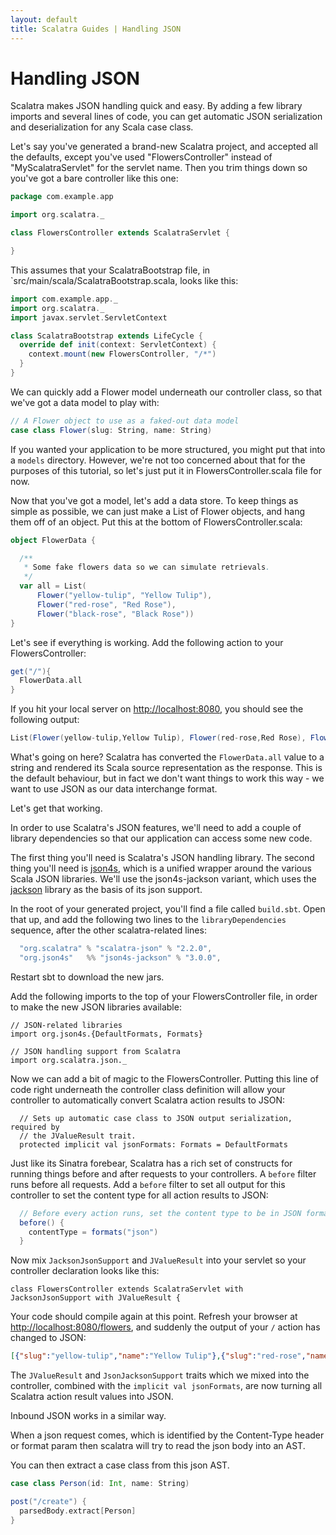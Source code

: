 ```yaml
---
layout: default
title: Scalatra Guides | Handling JSON
---
```


<div class="page-header">
  <h1>Handling JSON</h1>
</div>

Scalatra makes JSON handling quick and easy. By adding a few library imports and several lines of code, you can get automatic JSON serialization and deserialization for any Scala case class.

Let's say you've generated a brand-new Scalatra project, and accepted all the defaults, except you've used "FlowersController" instead of "MyScalatraServlet" for the servlet name. Then you trim things down so you've got a bare controller like this one:

```scala
package com.example.app

import org.scalatra._

class FlowersController extends ScalatraServlet {

}
```

This assumes that your ScalatraBootstrap file, in `src/main/scala/ScalatraBootstrap.scala, looks like this:

```scala
import com.example.app._
import org.scalatra._
import javax.servlet.ServletContext

class ScalatraBootstrap extends LifeCycle {
  override def init(context: ServletContext) {
    context.mount(new FlowersController, "/*")
  }
}
```

We can quickly add a Flower model underneath our controller class, so that we've got a data model to play with:

```scala
// A Flower object to use as a faked-out data model
case class Flower(slug: String, name: String)
```

If you wanted your application to be more structured, you might put that into a `models` directory. However, we're not too concerned about that for the purposes of this tutorial, so let's just put it in FlowersController.scala file for now.

Now that you've got a model, let's add a data store. To keep things as simple as possible, we can just make a List of Flower objects, and hang them off of an object. Put this at the bottom of FlowersController.scala:

```scala
object FlowerData {

  /**
   * Some fake flowers data so we can simulate retrievals.
   */
  var all = List(
      Flower("yellow-tulip", "Yellow Tulip"),
      Flower("red-rose", "Red Rose"),
      Flower("black-rose", "Black Rose"))
}
```

Let's see if everything is working. Add the following action to your FlowersController:

```scala
get("/"){
  FlowerData.all
}
```

If you hit your local server on [http://localhost:8080](http://localhost:8080), you should see the following output:

```scala
List(Flower(yellow-tulip,Yellow Tulip), Flower(red-rose,Red Rose), Flower(black-rose, Black Rose))
```

What's going on here? Scalatra has converted the `FlowerData.all` value to a string and rendered its Scala source representation as the response. This is the default behaviour, but in fact we don't want things to work this way - we want to use JSON as our data interchange format.

Let's get that working.

In order to use Scalatra's JSON features, we'll need to add a couple of library dependencies so that our application can access some new code. 

The first thing you'll need is Scalatra's JSON handling library. The second thing you'll need is [json4s](http://json4s.org/), which is a unified wrapper around the various Scala JSON libraries. We'll use the json4s-jackson variant, which uses the [jackson](http://jackson.codehaus.org/) library as the basis of its json support. 

In the root of your generated project, you'll find a file called `build.sbt`. Open that up, and add the following two lines to the `libraryDependencies` sequence, after the other scalatra-related lines:

```scala
  "org.scalatra" % "scalatra-json" % "2.2.0",
  "org.json4s"   %% "json4s-jackson" % "3.0.0",
```

Restart sbt to download the new jars. 

Add the following imports to the top of your FlowersController file, in order to make the new JSON libraries available:

```
// JSON-related libraries
import org.json4s.{DefaultFormats, Formats}

// JSON handling support from Scalatra
import org.scalatra.json._
```

Now we can add a bit of magic to the FlowersController. Putting this line of code right underneath the controller class definition will allow your controller to automatically convert Scalatra action results to JSON:

```
  // Sets up automatic case class to JSON output serialization, required by
  // the JValueResult trait.
  protected implicit val jsonFormats: Formats = DefaultFormats
```

Just like its Sinatra forebear, Scalatra has a rich set of constructs for running things before and after requests to your controllers. A `before` filter runs before all requests. Add a `before` filter to set all output for this controller to set the content type for all action results to JSON:

```scala
  // Before every action runs, set the content type to be in JSON format.
  before() {
    contentType = formats("json")
  }
```

Now mix `JacksonJsonSupport` and `JValueResult` into your servlet so your controller declaration looks like this:

```
class FlowersController extends ScalatraServlet with JacksonJsonSupport with JValueResult {
```

Your code should compile again at this point. Refresh your browser at [http://localhost:8080/flowers](http://localhost:8080/flowers), and suddenly the output of your `/` action has changed to JSON:

```json
[{"slug":"yellow-tulip","name":"Yellow Tulip"},{"slug":"red-rose","name":"Red Rose"},{"slug":"black-rose","name":"Black Rose"}]
```

The `JValueResult` and `JsonJacksonSupport` traits which we mixed into the controller, combined with the `implicit val jsonFormats`, are now turning all Scalatra action result values into JSON.

Inbound JSON works in a similar way.

When a json request comes, which is identified by the Content-Type header or format param then scalatra will try to read the json body into an AST. 

You can then extract a case class from this json AST.

```scala
case class Person(id: Int, name: String)

post("/create") {
  parsedBody.extract[Person]
}
```


